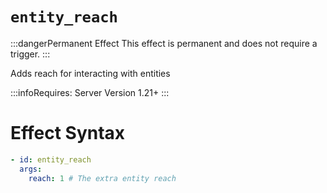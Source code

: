 # `entity_reach`
:::dangerPermanent Effect
This effect is permanent and does not require a trigger.
:::

Adds reach for interacting with entities

:::infoRequires:
Server Version 1.21+
:::
# Effect Syntax
```yaml
- id: entity_reach
  args:
    reach: 1 # The extra entity reach
```